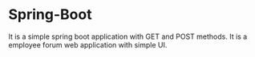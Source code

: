 # Spring-Boot
It is a simple spring boot application with GET and POST methods.
It is a employee forum web application with simple UI.
